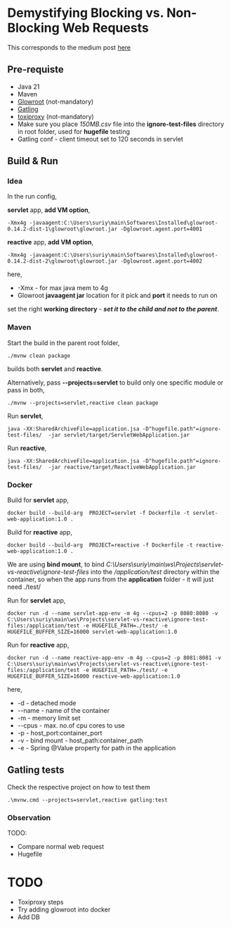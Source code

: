 # Demystifying Blocking vs. Non-Blocking Web Requests

This corresponds to the medium post [here](https://medium.com/p/ef95ca9f02b7/edit)

## Pre-requiste

- Java 21
- Maven
- [Glowroot](https://glowroot.org/) (not-mandatory)
- [Gatling](https://gatling.io/)
- [toxiproxy](https://github.com/Shopify/toxiproxy) (not-mandatory)
- Make sure you place *150MB.csv* file into the **ignore-test-files** directory in root folder, used for **hugefile** testing
- Gatling conf - client timeout set to 120 seconds in servlet 

## Build & Run

### Idea

In the run config,

**servlet** app, **add VM option**,
```
-Xmx4g -javaagent:C:\Users\suriy\main\Softwares\Installed\glowroot-0.14.2-dist-1\glowroot\glowroot.jar -Dglowroot.agent.port=4001
```

**reactive** app, **add VM option**,
```
-Xmx4g -javaagent:C:\Users\suriy\main\Softwares\Installed\glowroot-0.14.2-dist-2\glowroot\glowroot.jar -Dglowroot.agent.port=4002
```
here,
- -Xmx - for max java mem to 4g
- Glowroot **javaagent jar** location for it pick and **port** it needs to run on

set the right **working directory** - **_set it to the child and not to the parent_**.

### Maven

Start the build in the parent root folder,
```
./mvnw clean package
```
builds both **servlet** and **reactive**. 

Alternatively, pass **--projects=servlet** to build only one specific module or pass in both,
```
./mvnw --projects=servlet,reactive clean package
```

Run **servlet**,

```
java -XX:SharedArchiveFile=application.jsa -D"hugefile.path"=ignore-test-files/  -jar servlet/target/ServletWebApplication.jar 
```

Run **reactive**,

```
java -XX:SharedArchiveFile=application.jsa -D"hugefile.path"=ignore-test-files/  -jar reactive/target/ReactiveWebApplication.jar 
```

### Docker

Build for **servlet** app,
```
docker build --build-arg  PROJECT=servlet -f Dockerfile -t servlet-web-application:1.0 .
```

Build for **reactive** app,
```
docker build --build-arg  PROJECT=reactive -f Dockerfile -t reactive-web-application:1.0 .
```

We are using **bind mount**, to bind *C:\Users\suriy\main\ws\Projects\servlet-vs-reactive\ignore-test-files* into the */application/test* directory within the container,
so when the app runs from the **application** folder - it will just need ./test/

Run for **servlet** app,
```
docker run -d --name servlet-app-env -m 4g --cpus=2 -p 8080:8080 -v C:\Users\suriy\main\ws\Projects\servlet-vs-reactive\ignore-test-files:/application/test -e HUGEFILE_PATH=./test/ -e HUGEFILE_BUFFER_SIZE=16000 servlet-web-application:1.0
```

Run for **reactive** app,
```
docker run -d --name reactive-app-env -m 4g --cpus=2 -p 8081:8081 -v C:\Users\suriy\main\ws\Projects\servlet-vs-reactive\ignore-test-files:/application/test -e HUGEFILE_PATH=./test/ -e HUGEFILE_BUFFER_SIZE=16000 reactive-web-application:1.0
```
here,

- -d - detached mode
- --name - name of the container
- -m - memory limit set
- --cpus - max. no.of cpu cores to use
- -p - host_port:container_port
- -v - bind mount - host_path:container_path
- -e - Spring @Value property for path in the application

## Gatling tests 

Check the respective project on how to test them

```
.\mvnw.cmd --projects=servlet,reactive gatling:test
```

### Observation

TODO:
- Compare normal web request
- Hugefile

# TODO

- Toxiproxy steps
- Try adding glowroot into docker 
- Add DB
